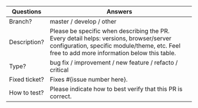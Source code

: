 <!-----------------------------------------------------------------------------
Thank you for contributing to the BackupMail project! 

Please take the time to edit the "Answers" rows below with the necessary information.
------------------------------------------------------------------------------>

| Questions     | Answers
| ------------- | -------------------------------------------------------
| Branch?       | master / develop / other
| Description?  | Please be specific when describing the PR. <br> Every detail helps: versions, browser/server configuration, specific module/theme, etc. Feel free to add more information below this table.
| Type?         | bug fix / improvement / new feature / refacto / critical
| Fixed ticket? | Fixes #{issue number here}.
| How to test?  | Please indicate how to best verify that this PR is correct.

<!-- Click the form's "Preview" button to make sure the table is functional in GitHub. Thank you! -->
